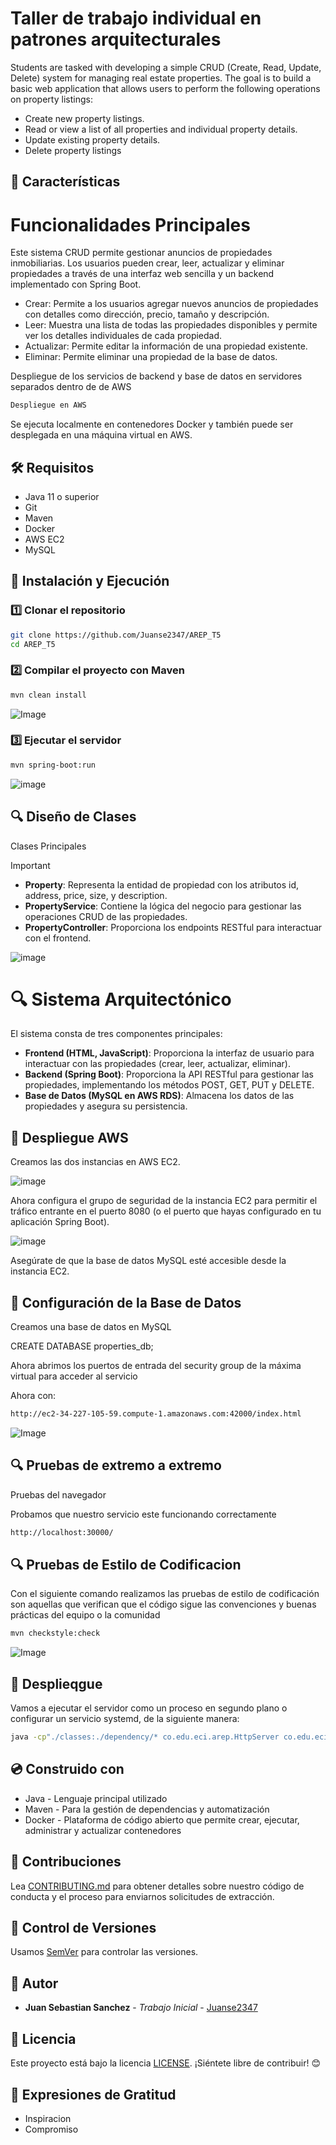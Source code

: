 # Taller de trabajo individual en patrones arquitecturales

Students are tasked with developing a simple CRUD (Create, Read, Update, Delete) system for managing real estate properties. The goal is to build a basic web application that allows users to perform the following operations on property listings:

- Create new property listings.
- Read or view a list of all properties and individual property details.
- Update existing property details.
- Delete property listings


## 📌 Características


# Funcionalidades Principales

Este sistema CRUD permite gestionar anuncios de propiedades inmobiliarias. Los usuarios pueden crear, leer, actualizar y eliminar propiedades a través de una interfaz web sencilla y un backend implementado con Spring Boot.


- Crear: Permite a los usuarios agregar nuevos anuncios de propiedades con detalles como dirección, precio, tamaño y descripción.
- Leer: Muestra una lista de todas las propiedades disponibles y permite ver los detalles individuales de cada propiedad.
- Actualizar: Permite editar la información de una propiedad existente.
- Eliminar: Permite eliminar una propiedad de la base de datos.

Despliegue de los servicios de backend y base de datos en servidores separados dentro de de AWS
  
```bash
Despliegue en AWS
```

Se ejecuta localmente en contenedores Docker y también puede ser desplegada en una máquina virtual en AWS.


## 🛠️ Requisitos
- Java 11 o superior
- Git
- Maven
- Docker
- AWS EC2
- MySQL


## 🚀 Instalación y Ejecución
### 1️⃣ Clonar el repositorio
```bash
git clone https://github.com/Juanse2347/AREP_T5
cd AREP_T5
```

### 2️⃣ Compilar el proyecto con Maven
```bash
mvn clean install
```

![Image](https://github.com/user-attachments/assets/0a5c2877-e890-4901-a25a-0cfa24bdb6ee)


### 3️⃣ Ejecutar el servidor 

```bash
mvn spring-boot:run
```

![image](https://github.com/user-attachments/assets/03293b31-728d-4a8c-ac17-72b71f5412c0)



## 🔍 Diseño de Clases 

Clases Principales

> [!IMPORTANT]
>  - **Property**: Representa la entidad de propiedad con los atributos id, address, price, size, y description.
>  - **PropertyService**: Contiene la lógica del negocio para gestionar las operaciones CRUD de las propiedades.
>  - **PropertyController**: Proporciona los endpoints RESTful para interactuar con el frontend.


![image](https://github.com/user-attachments/assets/a10ca6fa-8513-4c8c-a72d-7a8d74b1d3c9)


# 🔍 Sistema Arquitectónico

El sistema consta de tres componentes principales:


- **Frontend (HTML, JavaScript)**: Proporciona la interfaz de usuario para interactuar con las propiedades (crear, leer, actualizar, eliminar).
- **Backend (Spring Boot)**: Proporciona la API RESTful para gestionar las propiedades, implementando los métodos POST, GET, PUT y DELETE.
- **Base de Datos (MySQL en AWS RDS)**: Almacena los datos de las propiedades y asegura su persistencia.


## 🚀 Despliegue AWS

Creamos las dos instancias en AWS EC2.

![image](https://github.com/user-attachments/assets/3f41dff7-e699-4053-9087-8e3b3a2a4d3d)


Ahora configura el grupo de seguridad de la instancia EC2 para permitir el tráfico entrante en el puerto 8080 (o el puerto que hayas configurado en tu aplicación Spring Boot).


![image](https://github.com/user-attachments/assets/752d80f0-d46e-4e39-944c-958d4ab4c810)


Asegúrate de que la base de datos MySQL esté accesible desde la instancia EC2.


## 🚀 Configuración de la Base de Datos

Creamos una base de datos en MySQL

CREATE DATABASE properties_db;



Ahora abrimos  los puertos de entrada del security group de la máxima virtual para acceder al servicio


Ahora con:

```bash
http://ec2-34-227-105-59.compute-1.amazonaws.com:42000/index.html
```


![Image](https://github.com/user-attachments/assets/d644fdb6-743a-4246-ab1c-3ab00e15684b)


## 🔍 Pruebas de extremo a extremo ##

Pruebas del navegador 

Probamos que nuestro servicio este funcionando correctamente

```bash
http://localhost:30000/
```


## 🔍 Pruebas de Estilo de Codificacion ##

Con el siguiente comando realizamos las pruebas de estilo de codificación son aquellas que verifican que el código sigue las convenciones y buenas prácticas del equipo o la comunidad

```bash
mvn checkstyle:check
```

![Image](https://github.com/user-attachments/assets/6c5a4c16-9c71-463d-9629-59f5c976213a)


## :office: Desplieqgue ##

Vamos a ejecutar el servidor como un proceso en segundo plano o configurar un servicio systemd, de la siguiente manera:

```bash
java -cp"./classes:./dependency/* co.edu.eci.arep.HttpServer co.edu.eci.arep.GreetingController
```

## :cd: Construido con ## 

 - Java - Lenguaje principal utilizado
 - Maven - Para la gestión de dependencias y automatización
 - Docker - Plataforma de código abierto que permite crear, ejecutar, administrar y actualizar contenedores


## :busts_in_silhouette: Contribuciones ##

Lea [CONTRIBUTING.md](https://gist.github.com/PurpleBooth/b24679402957c63ec426) para obtener detalles sobre nuestro código de conducta y el proceso para enviarnos solicitudes de extracción.

## :school_satchel: Control de Versiones ##

Usamos [SemVer](http://semver.org/) para controlar las versiones.

## :bust_in_silhouette: Autor ##

* **Juan Sebastian Sanchez** - *Trabajo Inicial* - [Juanse2347](https://github.com/Juanse2347)


## 📄 Licencia
Este proyecto está bajo la licencia [LICENSE](LICENSE). ¡Siéntete libre de contribuir! 😊


## :wave: Expresiones de Gratitud ##

- Inspiracion
- Compromiso


